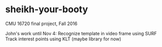 # sheikh-your-booty
CMU 16720 final project, Fall 2016


John's work until Nov 4:
	Recognize template in video frame using SURF
	Track interest points using KLT (maybe library for now)

